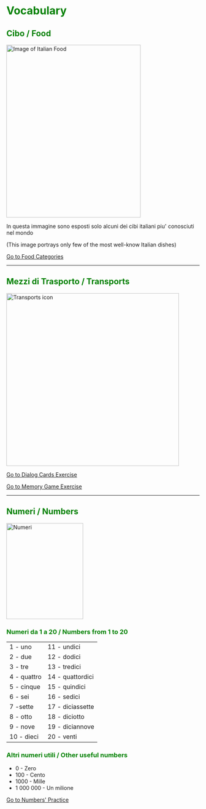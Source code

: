 
<h1 style="color:green;"> Vocabulary </h1>

<h2 style="color:green;"> Cibo / Food </h2>
   
<p>
   <a href="https://clipart4school.com/wp-content/uploads/2018/05/Italian-Food-Clipart-preview.jpg" title="Italian Food">
     
 <img class="imgLeft"
    src="https://clipart4school.com/wp-content/uploads/2018/05/Italian-Food-Clipart-preview.jpg" alt="Image of Italian Food" height="450" width="350">
   
   </a>

<p lang="it"> In questa immagine sono esposti solo alcuni dei cibi italiani piu' conosciuti nel mondo  </p>

<p lang="en">(This image portrays only few of the most well-know Italian dishes) </p> 
 
  <p style="clear:both;"></p>
  
  <p>
<a style="float:right:" href="food.html" class="btn2">Go to Food Categories</a>
</p>
<div style="clear.both;"> </div>
  
  
  <hr>


<h2 style="color:green;"> Mezzi di Trasporto / Transports </h2>

<a title="David, Olivier Guin, Jule Steffen &amp; Matthias Schmidt [CC BY 3.0 (https://creativecommons.org/licenses/by/3.0)], via Wikimedia Commons" href="https://commons.wikimedia.org/wiki/File:Transports_icon.png"><img width="450" alt="Transports icon" src="https://upload.wikimedia.org/wikipedia/commons/thumb/b/b7/Transports_icon.png/512px-Transports_icon.png"></a>


<p>
<a style="float:right:" href="dialogcards.html" class="btn2">Go to Dialog Cards Exercise</a>
</p>
<div style="clear.both;"> </div>


<p>
<a style="float:right:" href="memorygame.html" class="btn2">Go to Memory Game Exercise</a>
</p>
<div style="clear.both;"> </div>


<hr>


<h2 style="color:green;"> Numeri / Numbers </h2>

<p>
   <a href="https://www.publicdomainpictures.net/pictures/40000/velka/numbers-colorful-clip-art.jpg#.XDSECmGMgDs.link" title="Numeri">
      
<img class="imgLeft"
    src="https://www.publicdomainpictures.net/pictures/40000/velka/numbers-colorful-clip-art.jpg#.XDSECmGMgDs.link"  alt="Numeri" height="250" width="200">
   
   </a>
 
  <p style="clear:both;"></p>


<h3 style="color:green;"> Numeri da 1 a 20 / Numbers from 1 to 20 </h3>

<table lang="it">
  <tr><td> 1 - uno </td> <td> 11 - undici </td> </tr>
  <tr><td> 2 - due </td> <td> 12 - dodici </td> </tr>
  <tr><td> 3 - tre </td> <td> 13 - tredici </td> </tr>
  <tr><td> 4 - quattro </td> <td> 14 - quattordici </td> </tr>
  <tr><td> 5 - cinque </td> <td> 15 - quindici </td> </tr>
  <tr><td> 6 - sei </td> <td> 16 - sedici </td> </tr>
  <tr><td> 7 -sette </td> <td> 17 - diciassette </td> </tr>
  <tr><td> 8 - otto </td> <td> 18 - diciotto </td> </tr>
  <tr><td> 9 - nove </td> <td> 19 - diciannove </td> </tr>
  <tr><td> 10 - dieci </td> <td> 20 - venti </td> </tr> 
   </table>  

  <h3 style="color:green;"> Altri numeri utili / Other useful numbers </h3>

<ul style="list-style-type:disc">
  <li> 0 - Zero </li> 
  <li> 100 - Cento </li> 
  <li> 1000 - Mille </li>
  <li> 1 000 000 - Un milione </li>
</ul>


<p>
<a style="float:right:" href="dialognumbers.html" class="btn2">Go to Numbers' Practice</a>
</p>
<div style="clear.both;"> </div>




